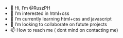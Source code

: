 - 👋 Hi, I’m @RuszPH
- 👀 I’m interested in html+css
- 🌱 I’m currently learning html+css and javascript
- 💞️ I’m looking to collaborate on futute projects
- 📫 How to reach me ( dont mind on contacting me)

<!---
RuszPH/RuszPH is a ✨ special ✨ repository because its `README.md` (this file) appears on your GitHub profile.
You can click the Preview link to take a look at your changes.
--->
